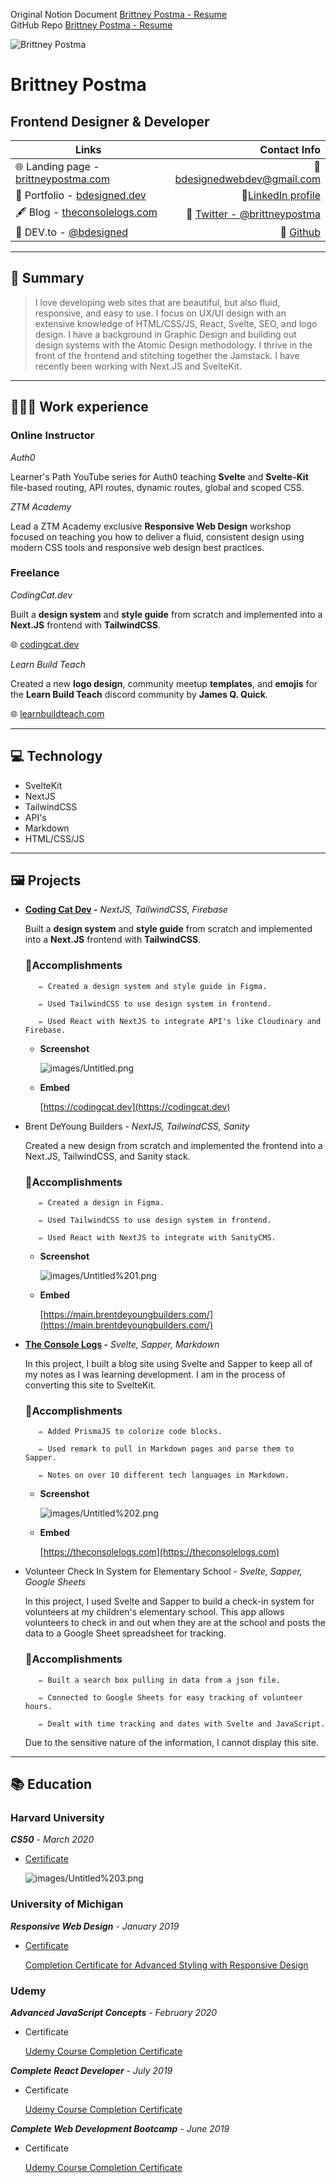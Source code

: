 Original Notion Document [Brittney Postma - Resume](https://beneficial-heliotrope-d14.notion.site/Brittney-Postma-9cccef487437484d8abbbbf322018bcc)<br/>
GitHub Repo [Brittney Postma - Resume](https://github.com/brittneypostma/Brittney-Postma-Resume)

![Brittney Postma](images/logs.png)  

# Brittney Postma

## **Frontend Designer & Developer**

| Links   |  Contact Info |
|----------|------:|
| 🌐 Landing page - [brittneypostma.com](https://brittneypostma.com) | 📧[bdesignedwebdev@gmail.com](mailto:bdesignedwebdev@gmail.com) |
 🌊 Portfolio - [bdesigned.dev](https://bdesigned.dev) | 🔗[LinkedIn profile](https://www.linkedin.com/in/brittney-postma-868928178/) |
| 🖋 Blog - [theconsolelogs.com](https://theconsolelogs.com) | 🐤 [Twitter - @brittneypostma](https://twitter.com/brittneypostma) |
| 📝 DEV.to - [@bdesigned](https://dev.to/bdesigned) |  🌿 [Github](https://github.com/brittneypostma) |


---

## 📃 Summary

> I love developing web sites that are beautiful, but also fluid, responsive, and easy to use. I focus on UX/UI design with an extensive knowledge of HTML/CSS/JS, React, Svelte, SEO, and logo design. I have a background in Graphic Design and building out design systems with the Atomic Design methodology. I thrive in the front of the frontend and stitching together the Jamstack. I have recently been working with Next.JS and SvelteKit.

---

## **👩🏻‍💻** Work experience

### Online Instructor

*Auth0*

Learner's Path YouTube series for Auth0 teaching **Svelte** and **Svelte-Kit** file-based routing, API routes, dynamic routes, global and scoped CSS.

*ZTM Academy*

Lead a ZTM Academy exclusive **Responsive Web Design** workshop focused on teaching you how to deliver a fluid, consistent design using modern CSS tools and responsive web design best practices. 

### Freelance

*CodingCat.dev*

Built a **design system** and **style guide** from scratch and implemented into a **Next.JS** frontend with **TailwindCSS**.

🌐 [codingcat.dev](https://codingcat.dev)

*Learn Build Teach*

Created a new **logo design**, community meetup **templates**, and **emojis** for the **Learn Build Teach** discord community by **James Q. Quick**.

🌐 [learnbuildteach.com](https://learnbuildteach.com)

---

## 💻 Technology

- SvelteKit
- NextJS
- TailwindCSS
- API's
- Markdown
- HTML/CSS/JS

---

## 🖼 Projects

- **[Coding Cat Dev](https://codingcat.dev) -** *NextJS, TailwindCSS, Firebase*

    Built a **design system** and **style guide** from scratch and implemented into a **Next.JS** frontend with **TailwindCSS**.

    ### 🥇Accomplishments

         ✏ Created a design system and style guide in Figma.

         ✏ Used TailwindCSS to use design system in frontend.

         ✏ Used React with NextJS to integrate API's like Cloudinary and Firebase.

    - **Screenshot**

        ![images/Untitled.png](images/Untitled.png)

    - **Embed**

        [https://codingcat.dev](https://codingcat.dev)

- Brent DeYoung Builders - *NextJS, TailwindCSS, Sanity*

    Created a new design from scratch and implemented the frontend into a Next.JS, TailwindCSS, and Sanity stack.

    ### 🥇Accomplishments

         ✏ Created a design in Figma.

         ✏ Used TailwindCSS to use design system in frontend.

         ✏ Used React with NextJS to integrate with SanityCMS.

    - **Screenshot**

        ![images/Untitled%201.png](images/Untitled%201.png)

    - **Embed**

        [https://main.brentdeyoungbuilders.com/](https://main.brentdeyoungbuilders.com/)

- **[The Console Logs](https://theconsolelogs.com) -** *Svelte, Sapper, Markdown*

    In this project, I built a blog site using Svelte and Sapper to keep all of my notes as I was learning development. I am in the process of converting this site to SvelteKit.

    ### 🥇Accomplishments

         ✏ Added PrismaJS to colorize code blocks.

         ✏ Used remark to pull in Markdown pages and parse them to Sapper.

         ✏ Notes on over 10 different tech languages in Markdown.

    - **Screenshot**

        ![images/Untitled%202.png](images/Untitled%202.png)

    - **Embed**

        [https://theconsolelogs.com](https://theconsolelogs.com)

- Volunteer Check In System for Elementary School - *Svelte, Sapper, Google Sheets*

    In this project, I used Svelte and Sapper to build a check-in system for volunteers at my children's elementary school. This app allows volunteers to check in and out when they are at the school and posts the data to a Google Sheet spreadsheet for tracking.

    ### 🥇Accomplishments

         ✏ Built a search box pulling in data from a json file.

         ✏ Connected to Google Sheets for easy tracking of volunteer hours.

         ✏ Dealt with time tracking and dates with Svelte and JavaScript.

    Due to the sensitive nature of the information, I cannot display this site.

---

## 📚 Education

### Harvard University

***CS50** - March 2020*

- [Certificate](https://certificates.cs50.io/1ebc5e06-e622-4318-8546-2610091ba583.pdf?size=letter)

    ![images/Untitled%203.png](images/Untitled%203.png)

### University of Michigan

***Responsive Web Design** - January 2019*

- [Certificate](https://www.coursera.org/account/accomplishments/verify/VQ4CFQXT9962)

    [Completion Certificate for Advanced Styling with Responsive Design](https://www.coursera.org/account/accomplishments/verify/VQ4CFQXT9962)

### Udemy

***Advanced JavaScript Concepts** - February 2020*

- Certificate

    [Udemy Course Completion Certificate](https://www.udemy.com/certificate/UC-297ef291-075b-42cc-9ae4-62267acbd58c/)

***Complete React Developer** - July 2019*

- Certificate

    [Udemy Course Completion Certificate](https://www.udemy.com/certificate/UC-CYI6Z72I/)

***Complete Web Development Bootcamp** - June 2019*

- Certificate

    [Udemy Course Completion Certificate](https://www.udemy.com/certificate/UC-OBAORP3A/)
